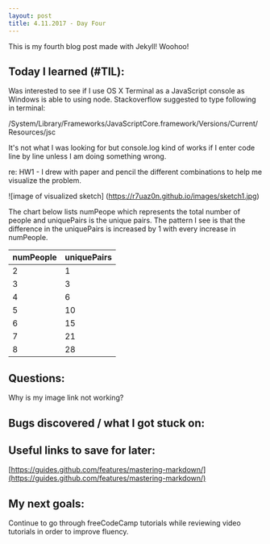```yaml
---
layout: post
title: 4.11.2017 - Day Four 
---
```


This is my fourth blog post made with Jekyll! Woohoo! 

## Today I learned (#TIL):


Was interested to see if I use OS X Terminal as a JavaScript console as Windows is able to using node.   Stackoverflow suggested to type following in terminal:

/System/Library/Frameworks/JavaScriptCore.framework/Versions/Current/Resources/jsc

It's not what I was looking for but console.log kind of works if I enter code line by line unless I am doing something wrong.


re: HW1 - I drew with paper and pencil the different combinations to help me visualize the problem.  


![image of visualized sketch]
(https://r7uaz0n.github.io/images/sketch1.jpg)



The chart below lists numPeope which represents the total number of people and uniquePairs is the unique pairs.  The pattern I see is that the difference in the uniquePairs is increased by 1 with every increase in numPeople. 


| numPeople |  uniquePairs |
| ----------| ------------ |
| 2         |    1         |
| 3         |    3         |
| 4         |    6         |
| 5         |    10        |
| 6         |    15        |
| 7         |    21        |
| 8         |    28        |





## Questions:

Why is my image link not working?


## Bugs discovered / what I got stuck on:



## Useful links to save for later:

[https://guides.github.com/features/mastering-markdown/](https://guides.github.com/features/mastering-markdown/)


## My next goals:

Continue to go through freeCodeCamp tutorials while reviewing video tutorials in order to improve fluency.









